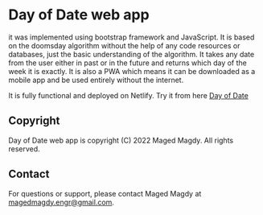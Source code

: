 # Day of Date web app 
it was implemented using bootstrap framework and JavaScript. It is based on the doomsday algorithm without the help of any code resources or databases, just the basic understanding of the algorithm. It takes any date from the user either in past or in the future and returns which day of the week it is exactly. It is also a PWA which means it can be downloaded as a mobile app and be used entirely without the internet.

It is fully functional and deployed on Netlify.
Try it from here [Day of Date](https://dayofdate.netlify.app/)

## Copyright
Day of Date web app is copyright (C) 2022 Maged Magdy. All rights reserved.

## Contact
For questions or support, please contact Maged Magdy at magedmagdy.engr@gmail.com.
